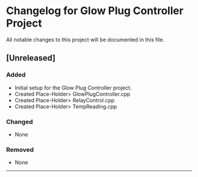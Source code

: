 # Changelog for Glow Plug Controller Project

All notable changes to this project will be documented in this file.

## [Unreleased]

### Added
- Initial setup for the Glow Plug Controller project.
- Created Place-Holder> GlowPlugController.cpp
- Created Place-Holder> RelayControl.cpp
- Created Place-Holder> TempReading.cpp
### Changed
- None

### Removed
- None

---


